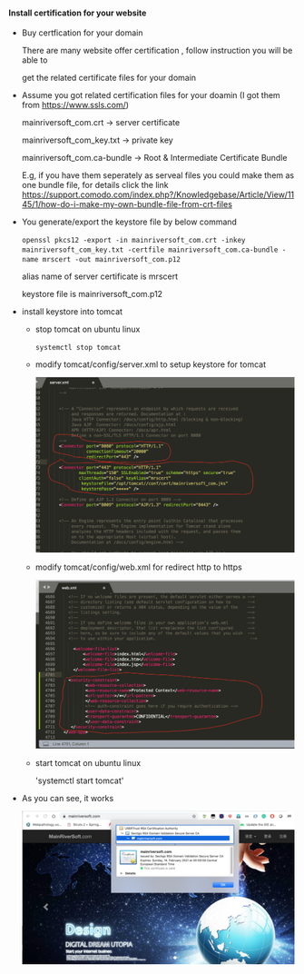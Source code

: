 

####  Install certification for your website 

- Buy certfication for your domain 

  There are many website offer certification , follow instruction you will be able to 

  get the related certificate files for your domain



- Assume you got related certification files for your doamin  (I got them from https://www.ssls.com/)

  mainriversoft_com.crt   -> server certificate

  mainriversoft_com_key.txt  -> private key 

  mainriversoft_com.ca-bundle  -> Root & Intermediate Certificate Bundle

  E.g,  if you have them seperately as serveal files you could make them as one bundle file, for details click the link https://support.comodo.com/index.php?/Knowledgebase/Article/View/1145/1/how-do-i-make-my-own-bundle-file-from-crt-files


- You generate/export the keystore file by below command

  `openssl pkcs12 -export -in mainriversoft_com.crt -inkey mainriversoft_com_key.txt -certfile mainriversoft_com.ca-bundle -name mrscert -out mainriversoft_com.p12`

  alias name of server certificate is mrscert

  keystore file is mainriversoft_com.p12

- install keystore into tomcat 

  - stop tomcat on ubuntu linux 
  
    `systemctl stop tomcat`

  - modify tomcat/config/server.xml to setup keystore for tomcat 
  
     ![ssl1](./images/ssl1.png)
 
  - modify tomcat/config/web.xml for redirect http to https         
  
     ![ssl2](./images/ssl2.png)
   
  - start tomcat on ubuntu linux
  
     'systemctl start tomcat'


- As you can see, it works 

    ![ssl2](./images/ssl3.png)


